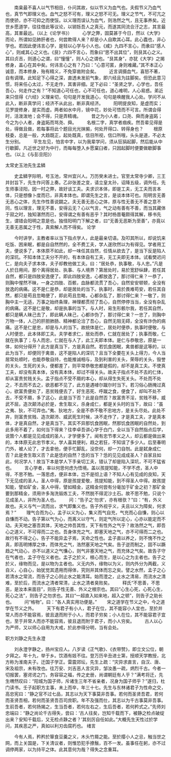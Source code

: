 <!-- { "loadSidebar": true } -->
　　南臬最不喜人以气节相目，仆问其故，似以节义为血气也。夫假节义乃血气也，真节气即理义也。血气之怒不可有，理义之怒不可无。理义之节气，不可亢之而使骄，亦不可抑之而使馁。以义理而误认为血气，则浩然之气，且无事养矣。近世乡愿道学，往往借此等议论，以销铄吾人之真元，而遂其同流合汙之志，其言最高，其害最远。（以上《论学书》）
　　心学之弊，固莫甚于今日，然以《大学》而论，所谓如见肺肝者也，何尝欺得人来？却是小人自欺其心耳。此心蠹也，非心学也。若因此便讳言心学，是轻以心学与小人也。《咸》九四不言心，而彖曰“感人心”，则咸其心之义也。《艮》六四不言心，而象曰“思不出其位”，则艮其心之义。其曰贞吉，则道心之谓，曰“憧憧”，则人心之谓也。“艮其身”，亦犹《大学》之揭修身，盖心在其中矣。何讳言心之有？乃曰：“心意可匿，身则难藏。”其不本正心诚意，而本修身，殆有精义，不免穿凿附会矣。
　　近言调摄血气，喜怒不著，自有调理。此知足下心得之深，直透未发前气象，即六经且为註脚矣。但恐此意习惯，将来任心太过，不无走作，其害非细。足下必曰：“圣贤之学，心学也，吾任吾心，何走作之有？”不知道心可任也，心不可任也，道心难明，人心易惑。弟近来只信得《六经》义理亲切，句句是开发我道心，句句是唤醒我人心处。学问不从此入，断非真学问；经济不从此出，断非真经济。
　　阳明提良知，是虚而实；见罗提修身，是实而虚。两者如水中月，镜中花，妙处可悟而不可言。所谓会得时，活泼泼地；会不得，只是弄精魂。
　　昔之为小人者，口尧、舜而身盗跖；今之为小人者，身盗跖而骂尧、舜。
　　名根二字，真学者痼疾。然吾辈见得是处，得做且做，若每事将此个题目光光抹摋，何处开得口、转得身也？
　　根原枝委，总是一般，大趋既正，起处既真，信目所视，信口所哦，头头是道，不必太生分别。
　　平生左见，怕言中字，以为我辈学问，须从狂狷起脚，然后能从中行歇脚。凡近世之好为中行，而每每堕入乡愿窠臼者，只因起脚时便要做歇脚事也。（以上《与彭旦阳》）

太常史玉池先生孟鳞

　　史孟鳞字际明，号玉池，常州宜兴人。万历癸未进士。官至太常寺少卿，三王并封旨下，先生作问答上奏。乙卯张差之变，请立皇太孙，诏降五级，调外任。先生师事泾阳，因一时之弊，故好谈工夫。夫求识本体，即是工夫，无工夫而言本体，只是想像卜度而已，非真本体也。即谓先生之言，是谈本体可也。阳明言无善无恶心之体，先生作性善说闢之。夫无善无恶心之体，原与性无善无不善之意不同，性以理言，理无不善，安得云无？心以气言，气之动有善有不善，而当其藏体于寂之时，独知湛然而已，安得谓之有善有恶乎？其时杨晋菴颇得其解，移书先生，谓错会阳明之意是也。独怪阳明门下解之者，曰“无善无恶斯为至善”，亦竟以无善无恶属之于性，真索解人而不得矣。
论学

　　今时讲学，主教者率以当下指点学人，此是最亲切语。及叩其所以，却说饥来吃饭、困来眠，都是自自然然的，全不费工夫，学人遂欣然以为有得见。学者用工夫，便说多了，本体原不如此，却一味任其自然，任情从欲去了，是当下反是陷人的深坑。不知本体工夫分不开的，有本体自有工夫，无工夫即无本体。试看樊迟问仁，是向夫子求本体，夫子却教他做工夫。曰：“居处恭，执事敬，与人忠。”凡是人於日用间，那个离得居处、执事、与人境界？第居处时，易於宽舒纵肆，若任其自然，都只是四肢安逸便了。即此四肢安逸，心都放逸了，那讨得仁来？一恭了，则胸中惺然不昧，一身之四肢、百骸，血脉都流贯了吾心，自然安安顿顿，全没有放逸的病痛。这不是仁是恭，却是居处的当下。执事时，易於畏难苟安，若任其自然，都只是苟且忽略便了，即此苟且忽略，心都杂乱了，那讨得仁来？一敬了，则胸中主一无适，万事之始终条理，神理都贯彻了吾心，自然停停当当，全没有杂乱的病痛。这不是仁是敬，却是执事的当下。与人时，易生形骸尔我，若任其自然，都只是瞒人昧己去了，即此瞒人昧己，心都诈伪了，那讨得仁来？一忠了，则胸中万物一体，人己的肝胆肺肠、精神都沦洽了吾心，自然无阻无碍，全没有诈伪的病痛。这不是仁是忠，却是与人的当下。故统体是仁，居处时便恭，执事时便敬，与人时便忠，此本体即工夫。夫学者求仁，居处而恭，仁就在居处了；执事而敬，仁就在执事了；与人而忠，仁就在与人了，此工夫即本体。是仁与恭敬忠，原是一体，如何分得开？此方是真当下，方是真自然。若饥食困眠，禽兽都是这等的，以此为当下，却便同于禽兽，这不是陷人的深坑？且当下全要在关头上得力，今人当居常处顺时，也能恭敬自持，也能推诚相与，及到利害的关头，荣辱的关头，毁誉的关头，生死的关头，便都差了，则平常恭敬忠都是假的，却不是真工夫。不使真工夫，却没有真本体，没有真本体，却过不得关头。故夫子指点不处不去的仁体，却从富贵贫贱关头。孟子指点不受不屑的本心，却从得生失死关头。不处而不处之，不去而不去之，欲恶都不见了，此方是遇嘑尔蹴尔时当下。若习俗心肠掩过真心，欲富贵便处了，恶贫贱便去了，好生恶死、呼蹴之食，便食了，却叫不处不去，不受不屑，多了这心，此是当下否？此是自然否？故富贵不淫，贫贱不移，威武不屈，造次颠沛必於是，舍生取义，杀身成仁，都是关头时的当下，故曰：“虽之夷、狄，不可弃也。”夷、狄地方，全是不恭不敬不忠地方，是关头尽处。此处不弃，则富贵贫贱、造次颠沛、威武死生时候，决不走作了，才是真工夫，才是真本体，才是真自然，才是真当下。其实不异那饥食困眠，然那饥食困眠的自然处，到此多用不着了，如何当下得来？往李卓吾讲心学于白门，全以当下自然指点后学，说箇个人都是见见成成的圣人，才学便多了。闻有忠节孝义之人，却云都是做出来的，本体原无此忠节孝义。学人喜其便利，趋之若狂，不知误了多少人。后至春明门外，被人论了，才去拿他，便手忙脚乱，没奈何，却一刀自刎。此是弑身成仁否？此是舍生取义否？此是恁的自然？恁的当下？恁的见见成成圣人？自家且如此，何况学人！故当下本是学人下手亲切工夫，错认了却是陷入深坑，不可不猛省也。
　　言心学者，率以何思何虑为悟境。盖以孩提知能，不学不虑，圣人中得，不思不勉。一落思虑，便非本体，岂不是彻上语？不知人心有见成的良知，天下无见成的圣人。圣人中得，原是孩提爱敬，孩提知能，到不得圣人中得。故孩提知能，譬如矿金，圣人中得，譬如精金，这精金何尝有分毫加于矿金之初？那矿金要到那精金，须用许多淘洗锻炼工夫，不然脱不得泥沙土石。故不思不勉，只说个见成圣人，非所为圣人也。
　　问：“告子之‘勿求’，亦有根欤？”曰：“有，外义故也。夫义与气一流而出，求气即集义也。告子外视乎义，夫且以义为障矣，何求焉？”
　　理气合而为心，孟子以义为心，集义而气自充，气充而心自慊，则心以自慊而不动。告子第以气为心，而离义以守气，则定气所以定心，心亦以能定而不动。夫天地之塞吾其体，天地之帅吾其性，天下有性外之气乎？故浩然之气，即吾心之道义，不可得而二之也。吾身体充之气，即塞天地之气，亦不可得而二之也。故行有不得之心，告子不能异孟子焉，天命之性也。孟子直以养之，则不愧不怍之真，即高明博厚之体，而体充之气，浩然塞天地之气矣。告子逆而制之，固不以蹶趋之气动心，亦不以道义之气慊心，则气非塞天地之气，而充体之气矣。故告子守在气者也，孟子守在义者也。孟子之於义，根心而生，是以心之为主者也。告子之於义，缘物而见，是以物为主者也。义无内外，缘物以为义，则内外分为两截，义自义，心自心，始犹觉其遗用而得体，究则并其体而忘之矣。譬之水然，孟子之心若清水之常流，而告子之心则止水之能清耳。始而澄之，止水之清易，而流水之清难，至於后，而流水之清者常清，止水之清者臭败矣。
　　释氏“不思善，不思恶，是汝本来面目”，则告子性无善、外义之根宗也。其曰“心生心死，心死心生，死心之法”，则告子之勿求也。其曰“一超直入如来地，超入之顿”，则告子之助长也。
　　问“格物”。曰：“各人真实用功便是。”
　　宋之道学在节义之中，今之道学在节义之外。
　　天下有君子有小人，君子在位，其不能容小人宜也，至於并常人而亦不能容焉，彼且退而附于小人，而君子穷矣；小人在位，其不能容君子宜也，至于并常人而亦不能容焉，彼且退而附于君子，而小人穷矣。
　　古人以心为严师，又以师心自用为大戒，於此参得分明，当有会处。

职方刘静之先生永澄

　　刘永澄字静之，扬州宝应人。八岁读《正气歌》、《衣带赞》，即立文公位，朝夕拜之。年十九，举于乡。饮酒有妓不往。登万历辛丑进士第，授顺天学教授，北方称为淮南夫子。迁国子学正。雷震郊坛，先生上疏：“灾异求直言，自汉、唐、宋及祖宗，未有改也。往万安、刘吉恶人言灾异，邹汝愚一疏，炳烈千古。今者一切报罢，塞谔谔之门，务容容之福，传之史册，尚谓朝廷有人乎？”满考将迁，先生喟然叹曰：“阳城为国子师，斥诸生三年不省亲者，况身为国子师乎？”遂归，杜门读书。壬子起职方主事，未上而卒，年三十七。先生与东林诸君子为性命之交，高忠宪曰：“静之官不过七品，其志以为天下事莫非吾事。若何而圣贤吾君，若何而圣贤吾相，若何而圣贤吾百司庶职。年不及强而仕，其志以为千古事莫非吾事。生前吾者，若何扬揭之，生当吾者，若何左右之，生后吾者，若何矜式之。”先师刘忠端曰：“静之尚论千古得失，尝曰：‘古人往矣，岂知千载而下，被静之检点破绽出来？安知千载后，又无检点静之者？’其刻厉自任如此。”大概先生天性过於学问，其疾恶之严，真如以利刃齿腐朽也。
绪言

　　今有人焉，矜矜於箪食豆羹之义，木头竹屑之能。至於撄小人之忌，触当世之网，而上关国是，下关清议者，则惟恐犯手撩鬚，百不一发。虽事任在躬，亦不过调停两家，以为持平之体。此其意何为哉？得失之念重耳。
